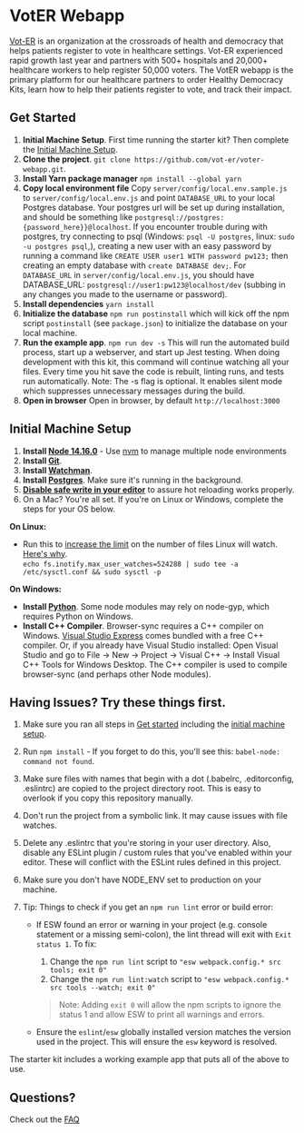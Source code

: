 # VotER Webapp

[Vot-ER](https://vot-er.org) is an organization at the crossroads of health and democracy that helps patients register to vote in healthcare settings. Vot-ER experienced rapid growth last year and partners with 500+ hospitals and 20,000+ healthcare workers to help register 50,000 voters. The VotER webapp is the primary platform for our healthcare partners to order Healthy Democracy Kits, learn how to help their patients register to vote, and track their impact.

## Get Started
1. **Initial Machine Setup**. First time running the starter kit? Then complete the [Initial Machine Setup](https://github.com/coryhouse/react-slingshot#initial-machine-setup).
2. **Clone the project**. `git clone https://github.com/vot-er/voter-webapp.git`.
3. **Install Yarn package manager** `npm install --global yarn`
4. **Copy local environment file** Copy `server/config/local.env.sample.js` to `server/config/local.env.js` and point `DATABASE_URL` to your local Postgres database. Your postgres url will be set up during installation, and should be something like `postgresql://postgres:{password_here}}@localhost`. If you encounter trouble during with postgres, try connecting to psql (Windows: `psql -U postgres`, linux: `sudo -u postgres psql`,), creating a new user with an easy password by running a command like `CREATE USER user1 WITH password pw123;` then creating an empty database with `create DATABASE dev;`. For `DATABASE_URL` in `server/config/local.env.js`, you should have DATABASE_URL: `postgresql://user1:pw123@localhost/dev` (subbing in any changes you made to the username or password).
5. **Install dependencies** `yarn install`
6. **Initialize the database** `npm run postinstall` which will kick off the npm script `postinstall` (see `package.json`) to initialize the database on your local machine. 
7. **Run the example app**. `npm run dev -s`
This will run the automated build process, start up a webserver, and start up Jest testing. When doing development with this kit, this command will continue watching all your files. Every time you hit save the code is rebuilt, linting runs, and tests run automatically. Note: The -s flag is optional. It enables silent mode which suppresses unnecessary messages during the build.
8. **Open in browser** Open in browser, by default `http://localhost:3000`

## Initial Machine Setup
1. **Install [Node 14.16.0](https://nodejs.org)** - Use [nvm](https://github.com/creationix/nvm) to manage multiple node environments
2. **Install [Git](https://git-scm.com/downloads)**.
3. **Install [Watchman](https://facebook.github.io/watchman/docs/install.html)**.
4. **Install [Postgres](https://www.postgresql.org/)**. Make sure it's running in the background. 
5. **[Disable safe write in your editor](https://webpack.js.org/guides/development/#adjusting-your-text-editor)** to assure hot reloading works properly.
6. On a Mac? You're all set. If you're on Linux or Windows, complete the steps for your OS below.  

**On Linux:**  

 * Run this to [increase the limit](http://stackoverflow.com/questions/16748737/grunt-watch-error-waiting-fatal-error-watch-enospc) on the number of files Linux will watch. [Here's why](https://github.com/coryhouse/react-slingshot/issues/6).    
`echo fs.inotify.max_user_watches=524288 | sudo tee -a /etc/sysctl.conf && sudo sysctl -p`

**On Windows:**

* **Install [Python](https://www.python.org/downloads/)**. Some node modules may rely on node-gyp, which requires Python on Windows.
* **Install C++ Compiler**. Browser-sync requires a C++ compiler on Windows. [Visual Studio Express](https://www.visualstudio.com/en-US/products/visual-studio-express-vs) comes bundled with a free C++ compiler. Or, if you already have Visual Studio installed: Open Visual Studio and go to File -> New -> Project -> Visual C++ -> Install Visual C++ Tools for Windows Desktop. The C++ compiler is used to compile browser-sync (and perhaps other Node modules).

## Having Issues? Try these things first.
1. Make sure you ran all steps in [Get started](https://github.com/vot-er/voter-webapp/blob/master/README.md#get-started) including the [initial machine setup](https://github.com/vot-er/voter-webapp/blob/master/README.md#initial-machine-setup).
2. Run `npm install` - If you forget to do this, you'll see this: `babel-node: command not found`.
3. Make sure files with names that begin with a dot (.babelrc, .editorconfig, .eslintrc) are copied to the project directory root. This is easy to overlook if you copy this repository manually.
4. Don't run the project from a symbolic link. It may cause issues with file watches.
5. Delete any .eslintrc that you're storing in your user directory. Also, disable any ESLint plugin / custom rules that you've enabled within your editor. These will conflict with the ESLint rules defined in this project.
6. Make sure you don't have NODE_ENV set to production on your machine.
7. Tip: Things to check if you get an `npm run lint` error or build error:

    * If ESW found an error or warning in your project (e.g. console statement or a missing semi-colon), the lint thread will exit with `Exit status 1`. To fix:

      1. Change the `npm run lint` script to `"esw webpack.config.* src tools; exit 0"`
      1. Change the `npm run lint:watch` script to `"esw webpack.config.* src tools --watch; exit 0"`

      > Note: Adding `exit 0` will allow the npm scripts to ignore the status 1 and allow ESW to print all warnings and errors.

    * Ensure the `eslint`/`esw` globally installed version matches the version used in the project. This will ensure the `esw` keyword is resolved.

The starter kit includes a working example app that puts all of the above to use.
## Questions?
Check out the [FAQ](/docs/FAQ.md)
